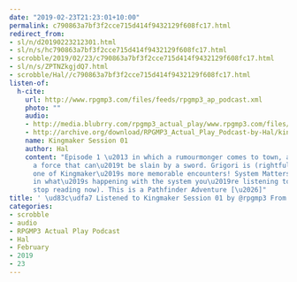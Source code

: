 ```yaml
---
date: "2019-02-23T21:23:01+10:00"
permalink: c790863a7bf3f2cce715d414f9432129f608fc17.html
redirect_from:
- sl/n/d20190223212301.html
- sl/n/s/hc790863a7bf3f2cce715d414f9432129f608fc17.html
- scrobble/2019/02/23/c790863a7bf3f2cce715d414f9432129f608fc17.html
- sl/n/s/ZPTNZkgjdQ7.html
- scrobble/Hal//c790863a7bf3f2cce715d414f9432129f608fc17.html
listen-of:
  h-cite:
    url: http://www.rpgmp3.com/files/feeds/rpgmp3_ap_podcast.xml
    photo: ""
    audio:
    - http://media.blubrry.com/rpgmp3_actual_play/www.rpgmp3.com/files/game_recordings/Sugar_Fuelled_Gamers/kingmaker_session_01.mp3
    - http://archive.org/download/RPGMP3_Actual_Play_Podcast-by-Hal/kingmaker_session_01.mp3
    name: Kingmaker Session 01
    author: Hal
    content: "Episode 1 \u2013 in which a rumourmonger comes to town, and Kaylen fights
      a force that can\u2019t be slain by a sword. Grigori is (rightfully) famed as
      one of Kingmaker\u2019s more memorable encounters! System Matters: Interested
      in what\u2019s happening with the system you\u2019re listening to? (If not,
      stop reading now). This is a Pathfinder Adventure [\u2026]"
title: ' \ud83c\udfa7 Listened to Kingmaker Session 01 by @rpgmp3 From #RPGMP3ActualPlayPodcast'
categories:
- scrobble
- audio
- RPGMP3 Actual Play Podcast
- Hal
- February
- 2019
- 23
---
```

